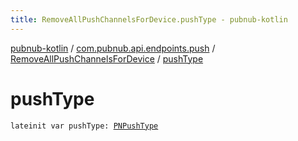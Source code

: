 ```yaml
---
title: RemoveAllPushChannelsForDevice.pushType - pubnub-kotlin
---
```


[pubnub-kotlin](../../index.html) / [com.pubnub.api.endpoints.push](../index.html) / [RemoveAllPushChannelsForDevice](index.html) / [pushType](./push-type.html)

# pushType

`lateinit var pushType: `[`PNPushType`](../../com.pubnub.api.enums/-p-n-push-type/index.html)